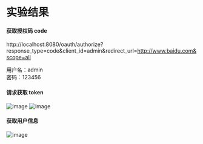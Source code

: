 # 实验结果
#### 获取授权码 code
http://localhost:8080/oauth/authorize?response_type=code&client_id=admin&redirect_url=http://www.baidu.com&scope=all

用户名：admin  
密码：123456  

#### 请求获取 token
![image](https://user-images.githubusercontent.com/8408589/194704264-aca71a23-b4b3-4737-ab05-dee45522de99.png)
![image](https://user-images.githubusercontent.com/8408589/194704202-2f2f45b9-d497-48fc-8311-48f5acae25a7.png)


#### 获取用户信息
![image](https://user-images.githubusercontent.com/8408589/194704221-4826cb68-9d50-4ecf-9891-4ca10bc71f89.png)

